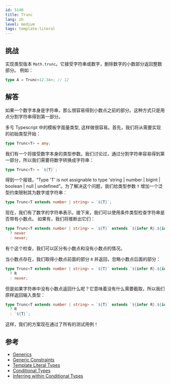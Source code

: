 ```yaml
---
id: 5140
title: Trunc
lang: zh
level: medium
tags: template-literal
---
```


## 挑战

实现类型版本 `Math.trunc`。它接受字符串或数字，删除数字的小数部分返回整数部分。
例如：

```typescript
type A = Trunc<12.34>; // 12
```

## 解答

如果一个数字本身是字符串，那么很容易得到小数点之前的部分。这种方式只是用点分割字符串得到第一部分。

多亏 Typescript 中的模板字面量类型, 这样做很容易。首先，我们将从需要实现的初始类型开始：

```typescript
type Trunc<T> = any;
```

我们有一个将接受数字本身的类型参数。我们讨论过，通过分割字符串容易得到第一部分，所以我们需要将数字转换成字符串：

```typescript
type Trunc<T> = `${T}`;
```

得到一个报错，“Type 'T' is not assignable to type 'string | number | bigint
| boolean | null | undefined”。为了解决这个问题，我们给类型参数 `T` 增加一个泛型约束限制其为数字或字符串：

```typescript
type Trunc<T extends number | string> = `${T}`;
```

现在，我们有了数字的字符串表示。接下来，我们可以使用条件类型检查字符串是否带有小数点。
如果有，我们将推断出它们：

```typescript
type Trunc<T extends number | string> = `${T}` extends `${infer R}.${infer _}`
  ? never
  : never;
```

有个这个检查，我们可以区分有小数点和没有小数点的情况。

当小数点存在，我们取得小数点前面的部分 `R` 并返回，忽略小数点后面的部分：

```typescript
type Trunc<T extends number | string> = `${T}` extends `${infer R}.${infer _}`
  ? R
  : never;
```

但是如果字符串中没有小数点返回什么呢？它意味着没有什么需要截取，所以我们原样返回输入类型：

```typescript
type Trunc<T extends number | string> = `${T}` extends `${infer R}.${infer _}`
  ? R
  : `${T}`;
```

这样，我们的方案现在通过了所有的测试用例！

## 参考

- [Generics](https://www.typescriptlang.org/docs/handbook/2/generics.html)
- [Generic Constraints](https://www.typescriptlang.org/docs/handbook/2/generics.html#generic-constraints)
- [Template Literal Types](https://www.typescriptlang.org/docs/handbook/2/template-literal-types.html)
- [Conditional Types](https://www.typescriptlang.org/docs/handbook/2/conditional-types.html)
- [Inferring within Conditional Types](https://www.typescriptlang.org/docs/handbook/2/conditional-types.html#inferring-within-conditional-types)
